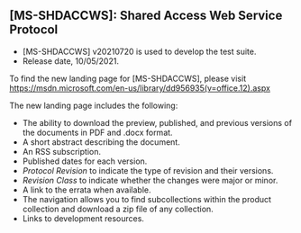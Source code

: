 ## [MS-SHDACCWS]: Shared Access Web Service Protocol
- [MS-SHDACCWS] v20210720 is used to develop the test suite.
- Release date, 10/05/2021.

To find the new landing page for [MS-SHDACCWS], please visit https://msdn.microsoft.com/en-us/library/dd956935(v=office.12).aspx

The new landing page includes the following:
- The ability to download the preview, published, and previous versions of the documents in PDF and .docx format.
- A short abstract describing the document.
- An RSS subscription.
- Published dates for each version.
- *Protocol Revision* to indicate the type of revision and their versions.
- *Revision Class* to indicate whether the changes were major or minor.
- A link to the errata when available.
- The navigation allows you to find subcollections within the product collection and download a zip file of any collection.
- Links to development resources.